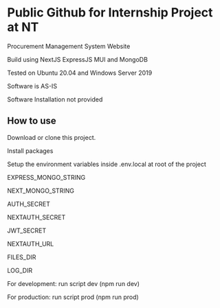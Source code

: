 # Public Github for Internship Project at NT

Procurement Management System Website

Build using NextJS ExpressJS MUI and MongoDB

Tested on Ubuntu 20.04 and Windows Server 2019

Software is AS-IS

Software Installation not provided

## How to use

Download or clone this project.

Install packages

Setup the environment variables inside .env.local at root of the project

EXPRESS_MONGO_STRING

NEXT_MONGO_STRING

AUTH_SECRET

NEXTAUTH_SECRET

JWT_SECRET

NEXTAUTH_URL

FILES_DIR

LOG_DIR


For development: run script dev (npm run dev)

For production: run script prod (npm run prod)
